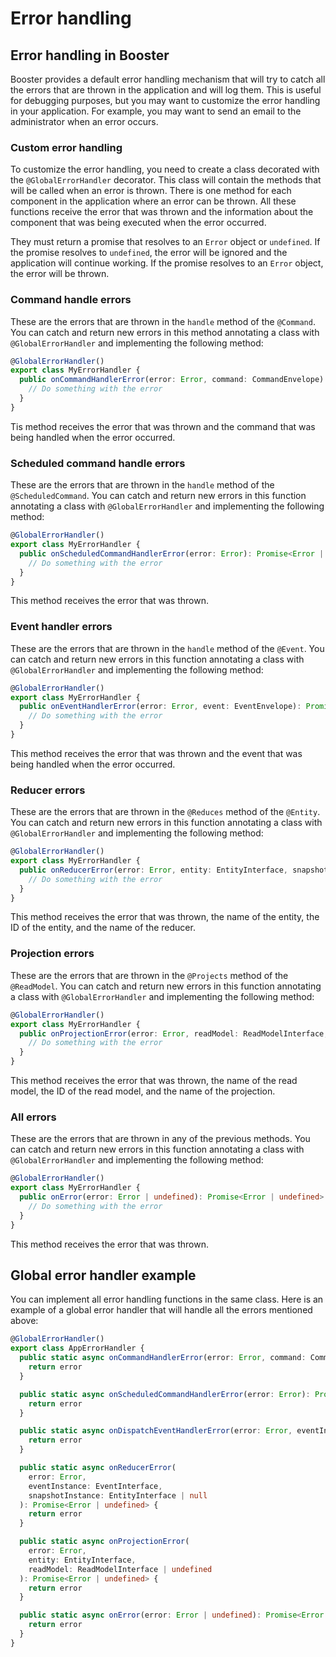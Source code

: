 # Error handling

## Error handling in Booster

Booster provides a default error handling mechanism that will try to catch all the errors that are thrown in the application and will log them. This is useful for debugging purposes, but you may want to customize the error handling in your application. For example, you may want to send an email to the administrator when an error occurs.

### Custom error handling

To customize the error handling, you need to create a class decorated with the `@GlobalErrorHandler` decorator. This class will contain the methods that will be called when an error is thrown. There is one method for each component in the application where an error can be thrown. All these functions receive the error that was thrown and the information about the component that was being executed when the error occurred. 

They must return a promise that resolves to an `Error` object or `undefined`. If the promise resolves to `undefined`, the error will be ignored and the application will continue working. If the promise resolves to an `Error` object, the error will be thrown.

### Command handle errors

These are the errors that are thrown in the `handle` method of the `@Command`. You can catch and return new errors in this method annotating a class with `@GlobalErrorHandler` and implementing the following method:

```typescript
@GlobalErrorHandler()
export class MyErrorHandler {
  public onCommandHandlerError(error: Error, command: CommandEnvelope): Promise<Error | undefined> {
    // Do something with the error
  }
}
```

Tis method receives the error that was thrown and the command that was being handled when the error occurred. 

### Scheduled command handle errors

These are the errors that are thrown in the `handle` method of the `@ScheduledCommand`. You can catch and return new errors in this function annotating a class with `@GlobalErrorHandler` and implementing the following method:

```typescript
@GlobalErrorHandler()
export class MyErrorHandler {
  public onScheduledCommandHandlerError(error: Error): Promise<Error | undefined> {
    // Do something with the error
  }
}
```

This method receives the error that was thrown.

### Event handler errors

These are the errors that are thrown in the `handle` method of the `@Event`. You can catch and return new errors in this function annotating a class with `@GlobalErrorHandler` and implementing the following method:

```typescript
@GlobalErrorHandler()
export class MyErrorHandler {
  public onEventHandlerError(error: Error, event: EventEnvelope): Promise<Error | undefined> {
    // Do something with the error
  }
}
```

This method receives the error that was thrown and the event that was being handled when the error occurred.

### Reducer errors

These are the errors that are thrown in the `@Reduces` method of the `@Entity`. You can catch and return new errors in this function annotating a class with `@GlobalErrorHandler` and implementing the following method:

```typescript
@GlobalErrorHandler()
export class MyErrorHandler {
  public onReducerError(error: Error, entity: EntityInterface, snapshot: EntityInterface | null): Promise<Error | undefined> {
    // Do something with the error
  }
}
```

This method receives the error that was thrown, the name of the entity, the ID of the entity, and the name of the reducer.

### Projection errors

These are the errors that are thrown in the `@Projects` method of the `@ReadModel`. You can catch and return new errors in this function annotating a class with `@GlobalErrorHandler` and implementing the following method:

```typescript
@GlobalErrorHandler()
export class MyErrorHandler {
  public onProjectionError(error: Error, readModel: ReadModelInterface, entity: EntityInterface): Promise<Error | undefined> {
    // Do something with the error
  }
}
```

This method receives the error that was thrown, the name of the read model, the ID of the read model, and the name of the projection.

### All errors

These are the errors that are thrown in any of the previous methods. You can catch and return new errors in this function annotating a class with `@GlobalErrorHandler` and implementing the following method:

```typescript
@GlobalErrorHandler()
export class MyErrorHandler {
  public onError(error: Error | undefined): Promise<Error | undefined> {
    // Do something with the error
  }
}
```

This method receives the error that was thrown.

## Global error handler example

You can implement all error handling functions in the same class. Here is an example of a global error handler that will handle all the errors mentioned above:

```typescript
@GlobalErrorHandler()
export class AppErrorHandler {
  public static async onCommandHandlerError(error: Error, command: CommandEnvelope): Promise<Error | undefined> {
    return error
  }

  public static async onScheduledCommandHandlerError(error: Error): Promise<Error | undefined> {
    return error
  }

  public static async onDispatchEventHandlerError(error: Error, eventInstance: EventInterface): Promise<Error | undefined> {
    return error
  }

  public static async onReducerError(
    error: Error,
    eventInstance: EventInterface,
    snapshotInstance: EntityInterface | null
  ): Promise<Error | undefined> {
    return error
  }

  public static async onProjectionError(
    error: Error,
    entity: EntityInterface,
    readModel: ReadModelInterface | undefined
  ): Promise<Error | undefined> {
    return error
  }

  public static async onError(error: Error | undefined): Promise<Error | undefined> {
    return error
  }
}
```
